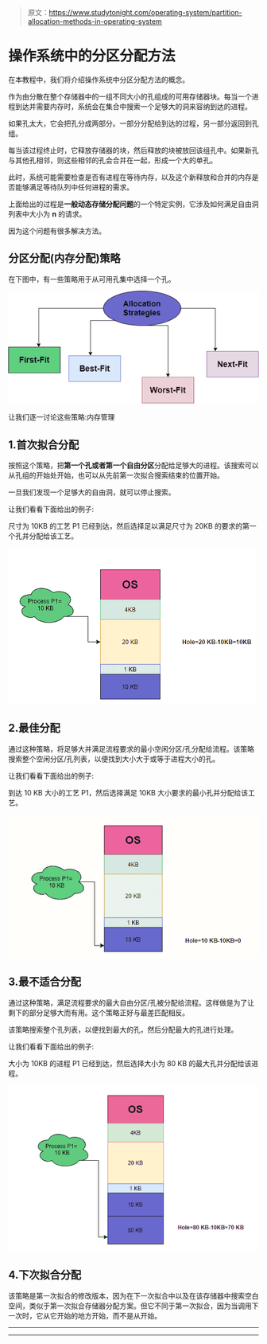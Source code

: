 > 原文：<https://www.studytonight.com/operating-system/partition-allocation-methods-in-operating-system>

# 操作系统中的分区分配方法

在本教程中，我们将介绍操作系统中分区分配方法的概念。

作为由分散在整个存储器中的一组不同大小的孔组成的可用存储器块。每当一个进程到达并需要内存时，系统会在集合中搜索一个足够大的洞来容纳到达的进程。

如果孔太大，它会把孔分成两部分。一部分分配给到达的过程，另一部分返回到孔组。

每当该过程终止时，它释放存储器的块，然后释放的块被放回该组孔中。如果新孔与其他孔相邻，则这些相邻的孔会合并在一起，形成一个大的单孔。

此时，系统可能需要检查是否有进程在等待内存，以及这个新释放和合并的内存是否能够满足等待队列中任何进程的需求。

上面给出的过程是**一般动态存储分配问题**的一个特定实例，它涉及如何满足自由洞列表中大小为 **n** 的请求。

因为这个问题有很多解决方法。

## 分区分配(内存分配)策略

在下图中，有一些策略用于从可用孔集中选择一个孔。

![](img/a94af45ecf174d2deb7d15e9bd32f783.png)

让我们逐一讨论这些策略:内存管理

## 1.首次拟合分配

按照这个策略，把**第一个孔或者第一个自由分区**分配给足够大的进程。该搜索可以从孔组的开始处开始，也可以从先前第一次拟合搜索结束的位置开始。

一旦我们发现一个足够大的自由洞，就可以停止搜索。

让我们看看下面给出的例子:

尺寸为 10KB 的工艺 P1 已经到达，然后选择足以满足尺寸为 20KB 的要求的第一个孔并分配给该工艺。

![](img/749b16e9d2434842b2a649cf4fbe81fb.png)

## 2.最佳分配

通过这种策略，将足够大并满足流程要求的最小空闲分区/孔分配给流程。该策略搜索整个空闲分区/孔列表，以便找到大小大于或等于进程大小的孔。

让我们看看下面给出的例子:

到达 10 KB 大小的工艺 P1，然后选择满足 10KB 大小要求的最小孔并分配给该工艺。

![](img/d6fd73334d2ed787fbd8a58f63494ed3.png)

## 3.最不适合分配

通过这种策略，满足流程要求的最大自由分区/孔被分配给流程。这样做是为了让剩下的部分足够大而有用。这个策略正好与最差匹配相反。

该策略搜索整个孔列表，以便找到最大的孔，然后分配最大的孔进行处理。

让我们看看下面给出的例子:

大小为 10KB 的进程 P1 已经到达，然后选择大小为 80 KB 的最大孔并分配给该进程。

![](img/e6ee825a0e67d4938632a134e087c9dc.png)

## 4.下次拟合分配

该策略是第一次拟合的修改版本，因为在下一次拟合中以及在该存储器中搜索空白空间，类似于第一次拟合存储器分配方案。但它不同于第一次拟合，因为当调用下一次时，它从它开始的地方开始，而不是从开始。



* * *

* * *